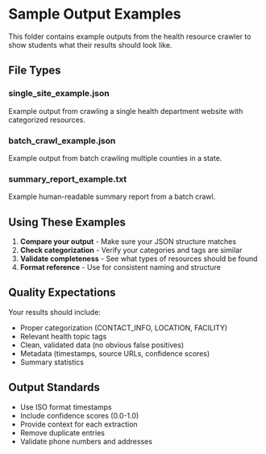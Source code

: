 # Sample Output Examples

This folder contains example outputs from the health resource crawler to show students what their results should look like.

## File Types

### single_site_example.json
Example output from crawling a single health department website with categorized resources.

### batch_crawl_example.json  
Example output from batch crawling multiple counties in a state.

### summary_report_example.txt
Example human-readable summary report from a batch crawl.

## Using These Examples

1. **Compare your output** - Make sure your JSON structure matches
2. **Check categorization** - Verify your categories and tags are similar
3. **Validate completeness** - See what types of resources should be found
4. **Format reference** - Use for consistent naming and structure

## Quality Expectations

Your results should include:
- Proper categorization (CONTACT_INFO, LOCATION, FACILITY)
- Relevant health topic tags
- Clean, validated data (no obvious false positives)
- Metadata (timestamps, source URLs, confidence scores)
- Summary statistics

## Output Standards

- Use ISO format timestamps
- Include confidence scores (0.0-1.0)
- Provide context for each extraction
- Remove duplicate entries
- Validate phone numbers and addresses